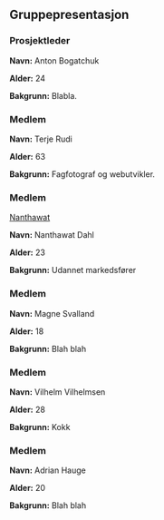 ## Gruppepresentasjon

### Prosjektleder 

**Navn:** Anton Bogatchuk

**Alder:** 24

**Bakgrunn:** Blabla.

### Medlem

**Navn:** Terje Rudi

**Alder:** 63

**Bakgrunn:** Fagfotograf og webutvikler.

### Medlem

[Nanthawat](https://komledott.com/skole/prosjektgruppa/nanthawat.jpg)

**Navn:** Nanthawat Dahl

**Alder:** 23

**Bakgrunn:** Udannet markedsfører

### Medlem

**Navn:** Magne Svalland

**Alder:** 18

**Bakgrunn:** Blah blah

### Medlem

**Navn:** Vilhelm Vilhelmsen

**Alder:** 28

**Bakgrunn:** Kokk

### Medlem

**Navn:** Adrian Hauge

**Alder:** 20

**Bakgrunn:** Blah blah



